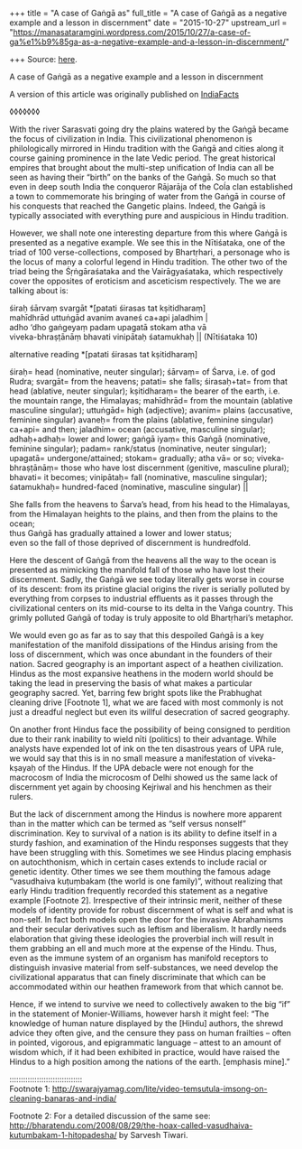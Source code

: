 +++
title = "A case of Gaṅgā as"
full_title = "A case of Gaṅgā as a negative example and a lesson in discernment"
date = "2015-10-27"
upstream_url = "https://manasataramgini.wordpress.com/2015/10/27/a-case-of-ga%e1%b9%85ga-as-a-negative-example-and-a-lesson-in-discernment/"

+++
Source: [here](https://manasataramgini.wordpress.com/2015/10/27/a-case-of-ga%e1%b9%85ga-as-a-negative-example-and-a-lesson-in-discernment/).

A case of Gaṅgā as a negative example and a lesson in discernment

A version of this article was originally published on
[IndiaFacts](http://indiafacts.co.in/despoiled-ga%E1%B9%85ga-as-a-metaphor-for-loss-of-hindu-discernment/)

◊◊◊◊◊◊◊

With the river Sarasvati going dry the plains watered by the Gaṅgā
became the focus of civilization in India. This civilizational
phenomenon is philologically mirrored in Hindu tradition with the Gaṅgā
and cities along it course gaining prominence in the late Vedic period.
The great historical empires that brought about the multi-step
unification of India can all be seen as having their “birth” on the
banks of the Gaṅgā. So much so that even in deep south India the
conqueror Rājarāja of the Coĺa clan established a town to commemorate
his bringing of water from the Gaṅgā in course of his conquests that
reached the Gangetic plains. Indeed, the Gaṅgā is typically associated
with everything pure and auspicious in Hindu tradition.

However, we shall note one interesting departure from this where Gaṅgā
is presented as a negative example. We see this in the Nītiśataka, one
of the triad of 100 verse-collections, composed by Bhartṛhari, a
personage who is the locus of many a colorful legend in Hindu tradition.
The other two of the triad being the Śṛṅgāraśataka and the
Vairāgyaśataka, which respectively cover the opposites of eroticism and
asceticism respectively. The we are talking about is:

śiraḥ śārvaṃ svargāt \*\[patati śirasas tat kṣitidharaṃ\]  
mahīdhrād uttuṅgād avanim avaneś ca+api jaladhim \|  
adho ‘dho gaṅgeyaṃ padam upagatā stokam atha vā  
viveka-bhraṣṭānāṃ bhavati vinipātaḥ śatamukhaḥ \|\| (Nītiśataka 10)

alternative reading \*\[patati śirasas tat kṣitidharaṃ\]

śiraḥ= head (nominative, neuter singular); śārvaṃ= of Śarva, i.e. of god
Rudra; svargāt= from the heavens; patati= she falls; śirasaḥ+tat= from
that head (ablative, neuter singular); kṣitidharaṃ= the bearer of the
earth, i.e. the mountain range, the Himalayas; mahīdhrād= from the
mountain (ablative masculine singular); uttuṅgād= high (adjective);
avanim= plains (accusative, feminine singular) avaneḥ= from the plains
(ablative, feminine singular) ca+api= and then; jaladhim= ocean
(accusative, masculine singular); adhaḥ+adhaḥ= lower and lower; gaṅgā
iyaṃ= this Gaṅgā (nominative, feminine singular); padam= rank/status
(nominative, neuter singular); upagatā= undergone/attained; stokam=
gradually; atha vā= or so; viveka-bhraṣṭānāṃ= those who have lost
discernment (genitive, masculine plural); bhavati= it becomes;
vinipātaḥ= fall (nominative, masculine singular); śatamukhaḥ=
hundred-faced (nominative, masculine singular) \|\|

She falls from the heavens to Śarva’s head, from his head to the
Himalayas,  
from the Himalayan heights to the plains, and then from the plains to
the ocean;  
thus Gaṅgā has gradually attained a lower and lower status;  
even so the fall of those deprived of discernment is hundredfold.

Here the descent of Gaṅgā from the heavens all the way to the ocean is
presented as mimicking the manifold fall of those who have lost their
discernment. Sadly, the Gaṅgā we see today literally gets worse in
course of its descent: from its pristine glacial origins the river is
serially polluted by everything from corpses to industrial effluents as
it passes through the civilizational centers on its mid-course to its
delta in the Vaṅga country. This grimly polluted Gaṅgā of today is truly
apposite to old Bhartṛhari’s metaphor.

We would even go as far as to say that this despoiled Gaṅgā is a key
manifestation of the manifold dissipations of the Hindus arising from
the loss of discernment, which was once abundant in the founders of
their nation. Sacred geography is an important aspect of a heathen
civilization. Hindus as the most expansive heathens in the modern world
should be taking the lead in preserving the basis of what makes a
particular geography sacred. Yet, barring few bright spots like the
Prabhughat cleaning drive \[Footnote 1\], what we are faced with most
commonly is not just a dreadful neglect but even its willful desecration
of sacred geography.

On another front Hindus face the possibility of being consigned to
perdition due to their rank inability to wield nīti (politics) to their
advantage. While analysts have expended lot of ink on the ten disastrous
years of UPA rule, we would say that this is in no small measure a
manifestation of viveka-kṣayaḥ of the Hindus. If the UPA debacle were
not enough for the macrocosm of India the microcosm of Delhi showed us
the same lack of discernment yet again by choosing Kejriwal and his
henchmen as their rulers.

But the lack of discernment among the Hindus is nowhere more apparent
than in the matter which can be termed as “self versus nonself”
discrimination. Key to survival of a nation is its ability to define
itself in a sturdy fashion, and examination of the Hindu responses
suggests that they have been struggling with this. Sometimes we see
Hindus placing emphasis on autochthonism, which in certain cases extends
to include racial or genetic identity. Other times we see them mouthing
the famous adage “vasudhaiva kuṭuṃbakam (the world is one family)”,
without realizing that early Hindu tradition frequently recorded this
statement as a negative example \[Footnote 2\]. Irrespective of their
intrinsic merit, neither of these models of identity provide for robust
discernment of what is self and what is non-self. In fact both models
open the door for the invasive Abrahamisms and their secular derivatives
such as leftism and liberalism. It hardly needs elaboration that giving
these ideologies the proverbial inch will result in them grabbing an ell
and much more at the expense of the Hindu. Thus, even as the immune
system of an organism has manifold receptors to distinguish invasive
material from self-substances, we need develop the civilizational
apparatus that can finely discriminate that which can be accommodated
within our heathen framework from that which cannot be.

Hence, if we intend to survive we need to collectively awaken to the big
“if” in the statement of Monier-Williams, however harsh it might feel:
“The knowledge of human nature displayed by the \[Hindu\] authors, the
shrewd advice they often give, and the censure they pass on human
frailties – often in pointed, vigorous, and epigrammatic language –
attest to an amount of wisdom which, if it had been exhibited in
practice, would have raised the Hindus to a high position among the
nations of the earth. \[emphasis mine\].”

::::::::::::::::::::::::::::::::  
Footnote 1:
<http://swarajyamag.com/lite/video-temsutula-imsong-on-cleaning-banaras-and-india/>

Footnote 2: For a detailed discussion of the same see:
<http://bharatendu.com/2008/08/29/the-hoax-called-vasudhaiva-kutumbakam-1-hitopadesha/>
by Sarvesh Tiwari.

